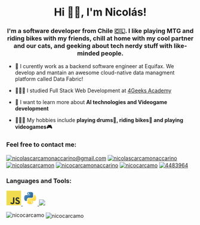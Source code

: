
<h1 align="center">Hi 👋🏼, I'm Nicolás!</h1>
<h3 align="center">I'm a software developer from Chile 🇨🇱. I like playing MTG and riding bikes with my friends, chill at home with my cool partner and our cats, and geeking about tech nerdy stuff with like-minded people.</h3>

- 🔭 I curently work as a backend software engineer at Equifax. We develop and mantain an awesome cloud-native data managment platform called Data Fabric!

- 👨🏻‍💻 I studied Full Stack Web Development at [4Geeks Academy](https://4geeksacademy.com)

- 🌱 I want to learn more about **AI technologies and Videogame development**

- 💆🏻‍♂️ My hobbies include **playing drums🥁, riding bikes🚴 and playing videogames🎮**


<h3 align="left">Feel free to contact me:</h3>
<p align="left">
<a href="mailto:nicolascarcamonaccarino@gmail.com" target="blank"><img align="center" src="https://img.icons8.com/color/48/000000/gmail.png" alt="nicolascarcamonaccarino@gmail.com" height="40" width="40" /></a>
<a href="https://linkedin.com/in/nicolascarcamonaccarino" target="blank"><img align="center" src="https://raw.githubusercontent.com/rahuldkjain/github-profile-readme-generator/master/src/images/icons/Social/linked-in-alt.svg" alt="nicolascarcamonaccarino" height="30" width="40" /></a>
  <a href="https://twitter.com/nicolascarcamon" target="blank"><img align="center" src="https://img.icons8.com/color/48/000000/twitter.png" alt="nicolascarcamon" height="40" width="40" /></a>
  <a href="https://www.instagram.com/nicocarcamonaccarino" target="blank"><img align="center" src="https://img.icons8.com/color/48/000000/instagram-new.png" alt="nicocarcamonaccarino" height="40" width="40" /></a>
  <a href="https://www.codewars.com/users/nicocarcamo" target="blank"><img align="center" src="https://docs.codewars.com/logo.svg" alt="nicocarcamo" height="40" width="40" /></a>
  <a href="https://www.strava.com/athletes/4483964" target="blank"><img align="center" src="https://cdn4.iconfinder.com/data/icons/logos-and-brands/512/323_Strava_logo-512.png" alt="4483964" height="40" width="40" /></a>

</p>


<h3 align="left">Languages and Tools:</h3>
<p align="left"> <a href="https://developer.mozilla.org/en-US/docs/Web/JavaScript" target="_blank" rel="noreferrer"> <img src="https://raw.githubusercontent.com/devicons/devicon/master/icons/javascript/javascript-original.svg" alt="javascript" width="40" height="40"/> </a> <a href="https://www.python.org" target="_blank" rel="noreferrer"> <img src="https://raw.githubusercontent.com/devicons/devicon/master/icons/python/python-original.svg" alt="python" width="40" height="40"/> </a><a><img src="https://www.sommelierdecafe.com/wp-content/uploads/2009/06/java-logo1-1.png"/></a></p>

<p><img align="left" src="https://github-readme-stats.vercel.app/api/top-langs?username=nicocarcamo&show_icons=true&locale=en&layout=compact" alt="nicocarcamo" /></p>

<p>&nbsp;<img align="center" src="https://github-readme-stats.vercel.app/api?username=nicocarcamo&show_icons=true&locale=en" alt="nicocarcamo" /></p>

